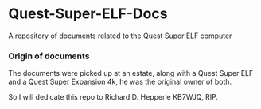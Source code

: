 # Quest-Super-ELF-Docs
A repository of documents related to the Quest Super ELF computer

### Origin of documents
The documents were picked up at an estate, along with a Quest Super ELF and a Quest Super Expansion 4k, he was the original owner of both.

So I will dedicate this repo to Richard D. Hepperle KB7WJQ, RIP.





